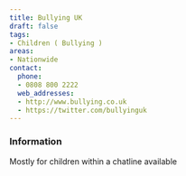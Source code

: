 ```yaml
---
title: Bullying UK
draft: false
tags:
- Children ( Bullying )
areas:
- Nationwide
contact:
  phone:
  - 0808 800 2222
  web_addresses:
  - http://www.bullying.co.uk
  - https://twitter.com/bullyinguk
---
```


### Information

Mostly for children within a chatline available
